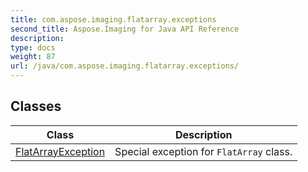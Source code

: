 ```yaml
---
title: com.aspose.imaging.flatarray.exceptions
second_title: Aspose.Imaging for Java API Reference
description: 
type: docs
weight: 87
url: /java/com.aspose.imaging.flatarray.exceptions/
---
```


## Classes

| Class | Description |
| --- | --- |
| [FlatArrayException](../com.aspose.imaging.flatarray.exceptions/flatarrayexception) | Special exception for `FlatArray` class. |
